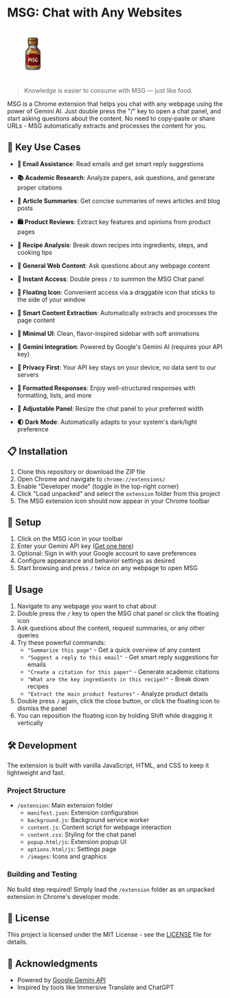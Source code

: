 # MSG: Chat with Any Websites

<img src="extension/images/msg_logo.png" alt="MSG Logo" width="120">

> Knowledge is easier to consume with MSG — just like food.

MSG is a Chrome extension that helps you chat with any webpage using the power of Gemini AI. Just double press the "/" key to open a chat panel, and start asking questions about the content. No need to copy-paste or share URLs - MSG automatically extracts and processes the content for you.

## 🎯 Key Use Cases

- **📧 Email Assistance**: Read emails and get smart reply suggestions
- **📚 Academic Research**: Analyze papers, ask questions, and generate proper citations
- **📰 Article Summaries**: Get concise summaries of news articles and blog posts
- **🛍️ Product Reviews**: Extract key features and opinions from product pages
- **🍲 Recipe Analysis**: Break down recipes into ingredients, steps, and cooking tips
- **🔎 General Web Content**: Ask questions about any webpage content

- **🔄 Instant Access**: Double press `/` to summon the MSG Chat panel
- **🔘 Floating Icon**: Convenient access via a draggable icon that sticks to the side of your window
- **🍲 Smart Content Extraction**: Automatically extracts and processes the page content
- **🌟 Minimal UI**: Clean, flavor-inspired sidebar with soft animations
- **🤖 Gemini Integration**: Powered by Google's Gemini AI (requires your API key)
- **🔐 Privacy First**: Your API key stays on your device, no data sent to our servers
- **💬 Formatted Responses**: Enjoy well-structured responses with formatting, lists, and more
- **📏 Adjustable Panel**: Resize the chat panel to your preferred width
- **🌓 Dark Mode**: Automatically adapts to your system's dark/light preference

## 📋 Installation

1. Clone this repository or download the ZIP file
2. Open Chrome and navigate to `chrome://extensions/`
3. Enable "Developer mode" (toggle in the top-right corner)
4. Click "Load unpacked" and select the `extension` folder from this project
5. The MSG extension icon should now appear in your Chrome toolbar

## 🔧 Setup

1. Click on the MSG icon in your toolbar
2. Enter your Gemini API key ([Get one here](https://makersuite.google.com/app/apikey))
3. Optional: Sign in with your Google account to save preferences
4. Configure appearance and behavior settings as desired
5. Start browsing and press `/` twice on any webpage to open MSG

## 💬 Usage

1. Navigate to any webpage you want to chat about
2. Double press the `/` key to open the MSG chat panel or click the floating icon
3. Ask questions about the content, request summaries, or any other queries
4. Try these powerful commands:
   - `"Summarize this page"` - Get a quick overview of any content
   - `"Suggest a reply to this email"` - Get smart reply suggestions for emails
   - `"Create a citation for this paper"` - Generate academic citations
   - `"What are the key ingredients in this recipe?"` - Break down recipes
   - `"Extract the main product features"` - Analyze product details
5. Double press `/` again, click the close button, or click the floating icon to dismiss the panel
6. You can reposition the floating icon by holding Shift while dragging it vertically

## 🛠️ Development

The extension is built with vanilla JavaScript, HTML, and CSS to keep it lightweight and fast.

### Project Structure

- `/extension`: Main extension folder
  - `manifest.json`: Extension configuration
  - `background.js`: Background service worker
  - `content.js`: Content script for webpage interaction
  - `content.css`: Styling for the chat panel
  - `popup.html/js`: Extension popup UI
  - `options.html/js`: Settings page
  - `/images`: Icons and graphics

### Building and Testing

No build step required! Simply load the `/extension` folder as an unpacked extension in Chrome's developer mode.

## 📝 License

This project is licensed under the MIT License - see the [LICENSE](LICENSE) file for details.

## 🙏 Acknowledgments

- Powered by [Google Gemini API](https://ai.google.dev/)
- Inspired by tools like Immersive Translate and ChatGPT